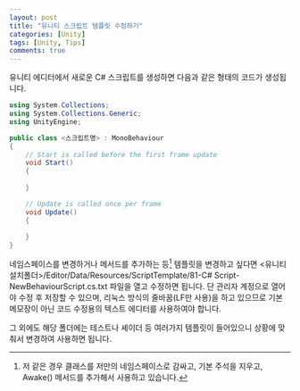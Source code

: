 ```yaml
---
layout: post
title: "유니티 스크립트 템플릿 수정하기"
categories: [Unity]
tags: [Unity, Tips]
comments: true
---
```

유니티 에디터에서 새로운 C# 스크립트를 생성하면 다음과 같은 형태의 코드가 생성됩니다.

```C#
using System.Collections;
using System.Collections.Generic;
using UnityEngine;

public class <스크립트명> : MonoBehaviour
{
    // Start is called before the first frame update
    void Start()
    {
        
    }

    // Update is called once per frame
    void Update()
    {
        
    }
}
```

네임스페이스를 변경하거나 메서드를 추가하는 등[^1] 템플릿을 변경하고 싶다면 <유니티 설치폴더\>/Editor/Data/Resources/ScriptTemplate/81-C# Script-NewBehaviourScript.cs.txt 파일을 열고 수정하면 됩니다. 단 관리자 계정으로 열어야 수정 후 저장할 수 있으며, 리눅스 방식의 줄바꿈(LF만 사용)을 하고 있으므로 기본 메모장이 아닌 코드 수정용의 텍스트 에디터를 사용하여야 합니다.

그 외에도 해당 폴더에는 테스트나 셰이더 등 여러가지 템플릿이 들어있으니 상황에 맞춰서 변경하여 사용하면 됩니다.

[^1]: 저 같은 경우 클래스를 저만의 네임스페이스로 감싸고, 기본 주석을 지우고, Awake() 메서드를 추가해서 사용하고 있습니다.